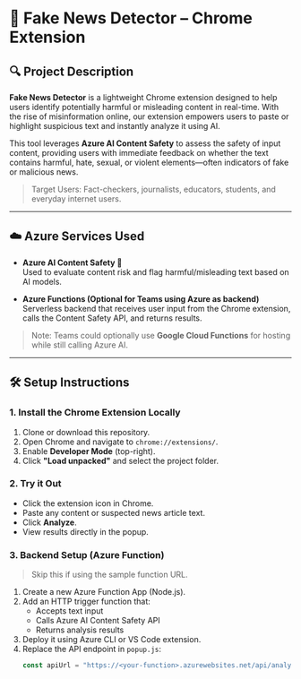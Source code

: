# 📰 Fake News Detector – Chrome Extension

## 🔍 Project Description

**Fake News Detector** is a lightweight Chrome extension designed to help users identify potentially harmful or misleading content in real-time. With the rise of misinformation online, our extension empowers users to paste or highlight suspicious text and instantly analyze it using AI.

This tool leverages **Azure AI Content Safety** to assess the safety of input content, providing users with immediate feedback on whether the text contains harmful, hate, sexual, or violent elements—often indicators of fake or malicious news.

> Target Users: Fact-checkers, journalists, educators, students, and everyday internet users.

---

## ☁️ Azure Services Used

- **Azure AI Content Safety 🔐**  
  Used to evaluate content risk and flag harmful/misleading text based on AI models.

- **Azure Functions (Optional for Teams using Azure as backend)**  
  Serverless backend that receives user input from the Chrome extension, calls the Content Safety API, and returns results.

>  Note: Teams could optionally use **Google Cloud Functions** for hosting while still calling Azure AI.

---

## 🛠️ Setup Instructions

###  1. Install the Chrome Extension Locally

1. Clone or download this repository.
2. Open Chrome and navigate to `chrome://extensions/`.
3. Enable **Developer Mode** (top-right).
4. Click **"Load unpacked"** and select the project folder.

###  2. Try it Out

- Click the extension icon in Chrome.
- Paste any content or suspected news article text.
- Click **Analyze**.
- View results directly in the popup.

###  3. Backend Setup (Azure Function)

> Skip this if using the sample function URL.

1. Create a new Azure Function App (Node.js).
2. Add an HTTP trigger function that:
   - Accepts text input
   - Calls Azure AI Content Safety API
   - Returns analysis results
3. Deploy it using Azure CLI or VS Code extension.
4. Replace the API endpoint in `popup.js`:
   ```js
   const apiUrl = "https://<your-function>.azurewebsites.net/api/analyzeNews?text=";


